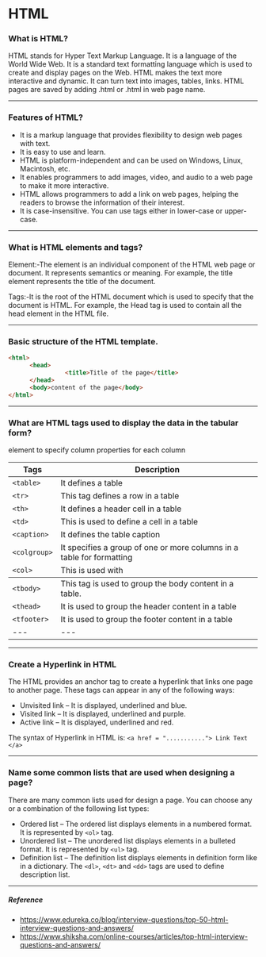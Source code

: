 # HTML

### What is HTML?
HTML stands for Hyper Text Markup Language. It is a language of the World Wide Web. It is a standard text formatting language which is used to create and display pages on the Web. HTML makes the text more interactive and dynamic. It can turn text into images, tables, links. HTML pages are saved by adding .html or .html in web page name.
___
### Features of HTML?
* It is a markup language that provides flexibility to design web pages with text.
* It is easy to use and learn. 
* HTML is platform-independent and can be used on Windows, Linux, Macintosh, etc.
* It enables programmers to add images, video, and audio to a web page to make it more interactive.
* HTML allows programmers to add a link on web pages, helping the readers to browse the information of their interest.
* It is case-insensitive. You can use tags either in lower-case or upper-case.
___
### What is HTML elements and tags?
Element:-The element is an individual component of the HTML web page or document. It represents semantics or meaning. For example, the title element represents the title of the document.

Tags:-It is the root of the HTML document which is used to specify that the document is HTML. For example, the Head tag is used to contain all the head element in the HTML file.
___
### Basic structure of the HTML template.
```html
<html>
      <head>
                <title>Title of the page</title>
      </head>
      <body>content of the page</body>
</html>
```
___
### What are HTML tags used to display the data in the tabular form?
  |Tags | Description|
  |---| ---|
  |`<table>` | It defines a table|
  |`<tr>` | This tag defines a row in a table|
  |`<th>` | It defines a header cell in a table|
  |`<td>` | This is used to define a cell in a table|
  |`<caption>` | It defines the table caption|
  |`<colgroup>` | It specifies a group of one or more columns in a table for formatting|
  |`<col>` | This is used with <colgroup> element to specify column properties for each column|
  |`<tbody>` | This tag is used to group the body content in a table.|
  |`<thead>` | It is used to group the header content in a table|
  |`<tfooter>` | It is used to group the footer content in a table|
  |---|---|
___
### Create a Hyperlink in HTML
The HTML provides an anchor tag to create a hyperlink that links one page to another page. These tags can appear in any of the following ways:

* Unvisited link – It is displayed, underlined and blue.
* Visited link – It is displayed, underlined and purple.
* Active link – It is displayed, underlined and red.
 
The syntax of Hyperlink in HTML is:
`<a href = "..........."> Link Text </a>`
___
### Name some common lists that are used when designing a page?
There are many common lists used for design a page. You can choose any or a combination of the following list types:

* Ordered list – The ordered list displays elements in a numbered format. It is represented by `<ol>` tag.
* Unordered list – The unordered list displays elements in a bulleted format. It is represented by `<ul>` tag.
* Definition list – The definition list displays elements in definition form like in a dictionary. The `<dl>`, `<dt>` and `<dd>` tags are used to define description list.
___


##### Reference
* https://www.edureka.co/blog/interview-questions/top-50-html-interview-questions-and-answers/
* https://www.shiksha.com/online-courses/articles/top-html-interview-questions-and-answers/

